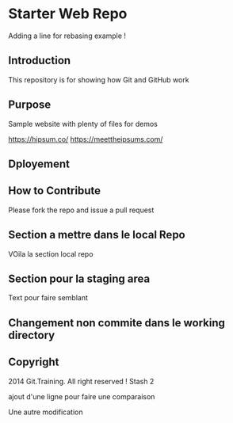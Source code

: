 # Starter Web Repo

Adding a line for rebasing example ! 

## Introduction 
This repository is for showing how Git and GitHub work



## Purpose

Sample website with plenty of files for demos

https://hipsum.co/ 
https://meettheipsums.com/

## Dployement 

## How to Contribute 
 Please fork the repo and issue a pull request 

## Section a mettre dans le local Repo 
VOila la section local repo 
## Section pour la staging area
Text pour faire semblant 

## Changement non commite dans le working directory 

## Copyright
2014 Git.Training. All right reserved !
Stash 2

ajout d'une ligne pour faire une comparaison 

Une autre modification 

